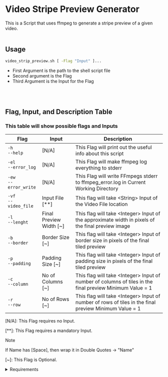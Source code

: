 Video Stripe Preview Generator
===

This is a Script that uses ffmpeg to generate a stripe preview of a given video.
<br></br>


Usage
---
```bash
video_strip_preview.sh [ -Flag "Input" ]...

```

- First Argument is the path to the shell script file
- Second argument is the Flag
- Third Argument is the Input for the Flag

<br></br>

Flag, Input, and Description Table
---
### This table will show possible flags and Inputs

Flag | Input | Description
---|---|---
`-h`<br> `--help`| [N/A] | This Flag will print out the useful info about this script
`-el`<br> `--error_log`| [N/A] | This Flag will make ffmpeg log everything to stderr
`-ew`<br> `--error_write`| [N/A] | This Flag will write FFmpegs stderr to ffmpeg_error.log in Current Working Directory
`-vf`<br>`--video_file`| Input File [**] | This flag will take \<String\> Input of the Video File location
`-l`<br>`--lenght`| Final Preview Width [~] | This flag will take \<Integer\> Input of the approximate width in pixels of the final preview image
`-b`<br>`--border`| Border Size [~] | This flag will take \<Integer\> Input of border size in pixels of the final tiled preview
`-p`<br>`--padding`| Padding Size [~] | This flag will take \<Integer\> Input of padding size in pixels of the final tiled preview
`-c`<br>`--column` | No of Columns [~] | This flag will take \<Integer\> Input of number of columns of tiles in the final preview Minimum Value = 1
`-r`<br>`--row`| No of Rows [~] | This flag will take \<Integer\> Input of number of rows of tiles in the final preview Minimum Value = 1

[N/A]: This Flag requires no Input.

[**]: This Flag requires a mandatory Input.

> [!NOTE]
> If Name has [Space], then wrap it in Double Quotes -> "Name"

[~]: This Flag is Optional.

<details>

<summary>Requirements</summary>

Requiremets
---
### I don’t know what packages you'll need to use the following tools, i.e I'll just list the tools, and you make sure to get it before running the script.
- bash
- printf
- echo
- test
- expr
- ffmpeg
- ffprobe
- exit
- shift
- basename
- grep
- sed
- tail
- tr

> [!INFO]
> Probably the Only additional package you'll need is FFmpeg, but better be safe that sorry
</details>